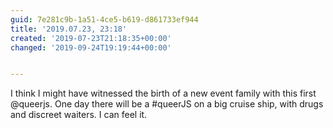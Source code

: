 ```yaml
---
guid: 7e281c9b-1a51-4ce5-b619-d861733ef944
title: '2019.07.23, 23:18'
created: '2019-07-23T21:18:35+00:00'
changed: '2019-09-24T19:19:44+00:00'


---
```


I think I might have witnessed the birth of a new event family with this first @queerjs. One day there will be a #queerJS on a big cruise ship, with drugs and discreet waiters. I can feel it. 
